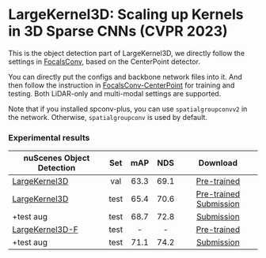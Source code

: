 # LargeKernel3D: Scaling up Kernels in 3D Sparse CNNs (CVPR 2023)

This is the object detection part of LargeKernel3D, we directly follow the settings in [FocalsConv](https://github.com/dvlab-research/FocalsConv/tree/master/CenterPoint), based on the CenterPoint detector. 

You can directly put the configs and backbone network files into it. And then follow the instruction in [FocalsConv-CenterPoint](https://github.com/dvlab-research/FocalsConv/tree/master/CenterPoint) for training and testing.
Both LiDAR-only and multi-modal settings are supported.

Note that if you installed spconv-plus, you can use `spatialgroupconvv2` in the network. Otherwise, `spatialgroupconv` is used by default.

### Experimental results

| nuScenes Object Detection                                                                                                    |      Set       | mAP  | NDS  |            Download            |
|------------------------------------------------------------------------------------------------------------------------------|:--------------:|:----:|:----:|:------------------------------:|
| [LargeKernel3D](object-detection/configs/nusc/voxelnet/nusc_centerpoint_voxelnet_0075voxel_fix_bn_z_largekernel3d_tiny.py)   |      val       | 63.3 | 69.1 |        [Pre-trained](https://drive.google.com/file/d/1qDCareDEyzElFMH0iPuMYkMVozI8qSGQ/view?usp=share_link)         |
| [LargeKernel3D](object-detection/configs/nusc/voxelnet/nusc_centerpoint_voxelnet_0075voxel_fix_bn_z_largekernel3d_multimodal.py) |      test      | 65.4 | 70.6 | [Pre-trained](https://drive.google.com/file/d/1Cipmcq5PFyxObWkJPG9LPUNVnYsrlYBH/view?usp=share_link) [Submission](https://drive.google.com/file/d/1y2Km6rCb7PFBoe458cYL-H4Jh3yDeBe1/view?usp=share_link) |
| +test aug  |      test      | 68.7 | 72.8 |         [Submission](https://drive.google.com/file/d/15gYXgwE6XSIJhrnEFFvwKHXdPv9rK_PM/view?usp=share_link)         |
| [LargeKernel3D-F](object-detection/configs/nusc/voxelnet/nusc_centerpoint_voxelnet_0075voxel_fix_bn_z_largekernel3d_multimodal.py) | test |  -   |  -   | [Pre-trained](https://drive.google.com/file/d/1MDSOGEtV0BZ_GCWDiedyLe9h1pi-lnnV/view?usp=share_link) |
| +test aug  |      test      | 71.1 | 74.2 |         [Submission](https://drive.google.com/file/d/1eQkQRA7YPAn6DuEh6oUA_VOv6vvs1csF/view?usp=share_link)         |
